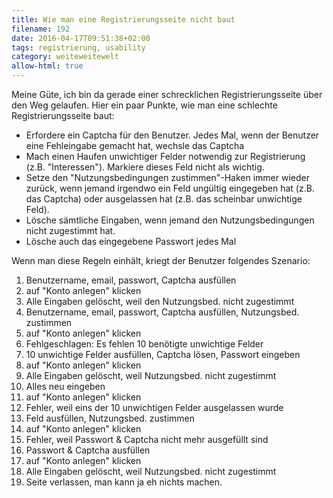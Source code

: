 ```yaml
---
title: Wie man eine Registrierungsseite nicht baut
filename: 192
date: 2016-04-17T09:51:38+02:00
tags: registrierung, usability
category: weiteweitewelt
allow-html: true
---
```

<p>Meine Güte, ich bin da gerade einer schrecklichen Registrierungsseite über den Weg gelaufen. Hier ein paar Punkte, wie man eine schlechte Registrierungsseite baut:</p>
<ul>
<li>Erfordere ein Captcha für den Benutzer. Jedes Mal, wenn der Benutzer eine Fehleingabe gemacht hat, wechsle das Captcha</li>
<li>Mach einen Haufen unwichtiger Felder notwendig zur Registrierung (z.B. "Interessen"). Markiere dieses Feld nicht als wichtig.</li>
<li>Setze den "Nutzungsbedingungen zustimmen"-Haken immer wieder zurück, wenn jemand irgendwo ein Feld ungültig eingegeben hat (z.B. das Captcha) oder ausgelassen hat (z.B. das scheinbar unwichtige Feld).</li>
<li>Lösche sämtliche Eingaben, wenn jemand den Nutzungsbedingungen nicht zugestimmt hat.</li>
<li>Lösche auch das eingegebene Passwort jedes Mal</li>
</ul>
<p>Wenn man diese Regeln einhält, kriegt der Benutzer folgendes Szenario:</p>
<ol>
<li>Benutzername, email, passwort, Captcha ausfüllen</li>
<li>auf "Konto anlegen" klicken</li>
<li>Alle Eingaben gelöscht, weil den Nutzungsbed. nicht zugestimmt</li>
<li>Benutzername, email, passwort, Captcha ausfüllen, Nutzungsbed. zustimmen</li>
<li>auf "Konto anlegen" klicken</li>
<li>Fehlgeschlagen: Es fehlen 10 benötigte unwichtige Felder</li>
<li>10 unwichtige Felder ausfüllen, Captcha lösen, Passwort eingeben</li>
<li>auf "Konto anlegen" klicken</li>
<li>Alle Eingaben gelöscht, weil Nutzungsbed. nicht zugestimmt</li>
<li>Alles neu eingeben</li>
<li>auf "Konto anlegen" klicken</li>
<li>Fehler, weil eins der 10 unwichtigen Felder ausgelassen wurde</li>
<li>Feld ausfüllen, Nutzungsbed. zustimmen</li>
<li>auf "Konto anlegen" klicken</li>
<li>Fehler, weil Passwort &amp; Captcha nicht mehr ausgefüllt sind</li>
<li>Passwort &amp; Captcha ausfüllen</li>
<li>auf "Konto anlegen" klicken</li>
<li>Alle Eingaben gelöscht, weil Nutzungsbed. nicht zugestimmt</li>
<li>Seite verlassen, man kann ja eh nichts machen.</li>
</ol>
